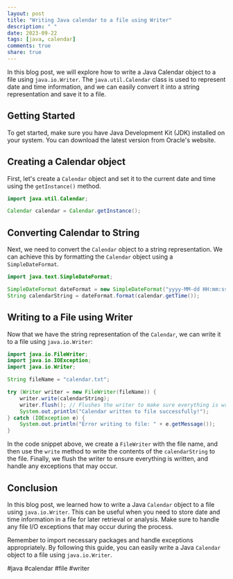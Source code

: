 ```yaml
---
layout: post
title: "Writing Java calendar to a file using Writer"
description: " "
date: 2023-09-22
tags: [java, calendar]
comments: true
share: true
---
```

In this blog post, we will explore how to write a Java Calendar object to a file using `java.io.Writer`. The `java.util.Calendar` class is used to represent date and time information, and we can easily convert it into a string representation and save it to a file.

## Getting Started
To get started, make sure you have Java Development Kit (JDK) installed on your system. You can download the latest version from Oracle's website.

## Creating a Calendar object
First, let's create a `Calendar` object and set it to the current date and time using the `getInstance()` method.

```java
import java.util.Calendar;

Calendar calendar = Calendar.getInstance();
```

## Converting Calendar to String
Next, we need to convert the `Calendar` object to a string representation. We can achieve this by formatting the `Calendar` object using a `SimpleDateFormat`.

```java
import java.text.SimpleDateFormat;

SimpleDateFormat dateFormat = new SimpleDateFormat("yyyy-MM-dd HH:mm:ss");
String calendarString = dateFormat.format(calendar.getTime());
```

## Writing to a File using Writer
Now that we have the string representation of the `Calendar`, we can write it to a file using `java.io.Writer`:

```java
import java.io.FileWriter;
import java.io.IOException;
import java.io.Writer;

String fileName = "calendar.txt";

try (Writer writer = new FileWriter(fileName)) {
    writer.write(calendarString);
    writer.flush(); // Flushes the writer to make sure everything is written
    System.out.println("Calendar written to file successfully!");
} catch (IOException e) {
    System.out.println("Error writing to file: " + e.getMessage());
}
```

In the code snippet above, we create a `FileWriter` with the file name, and then use the `write` method to write the contents of the `calendarString` to the file. Finally, we flush the writer to ensure everything is written, and handle any exceptions that may occur.

## Conclusion
In this blog post, we learned how to write a Java `Calendar` object to a file using `java.io.Writer`. This can be useful when you need to store date and time information in a file for later retrieval or analysis. Make sure to handle any file I/O exceptions that may occur during the process.

Remember to import necessary packages and handle exceptions appropriately. By following this guide, you can easily write a Java `Calendar` object to a file using `java.io.Writer`.

#java #calendar #file #writer
